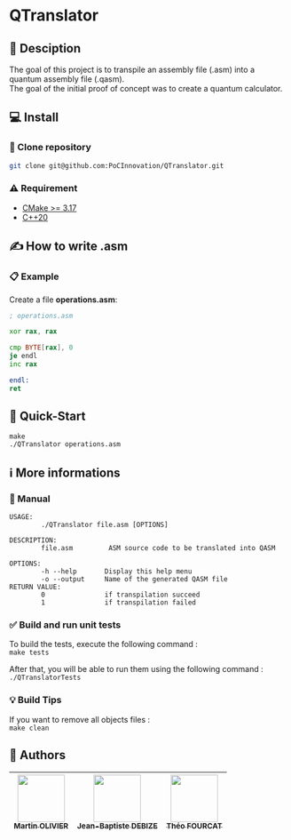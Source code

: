 # QTranslator

## :speech_balloon: Desciption
The goal of this project is to transpile an assembly file (.asm) into a quantum assembly file (.qasm).  
The goal of the initial proof of concept was to create a quantum calculator.

## :computer: Install

### :rocket: Clone repository

```sh
git clone git@github.com:PoCInnovation/QTranslator.git
```

### :warning: Requirement

- [CMake >= 3.17](https://cmake.org/download/)
- [C++20](https://en.cppreference.com/w/cpp/20)

## :writing_hand: How to write .asm
### :clipboard: Example
Create a file **operations.asm**:
```asm
; operations.asm

xor rax, rax

cmp BYTE[rax], 0
je endl
inc rax

endl:
ret
```

## :checkered_flag: Quick-Start

```shell
make
./QTranslator operations.asm
```

## :information_source: More informations
### :ledger: Manual

```
USAGE:
        ./QTranslator file.asm [OPTIONS]

DESCRIPTION:
        file.asm         ASM source code to be translated into QASM

OPTIONS:
        -h --help       Display this help menu
        -o --output     Name of the generated QASM file
RETURN VALUE:
        0               if transpilation succeed
        1               if transpilation failed
```


### :white_check_mark: Build and run unit tests

To build the tests, execute the following command :  
```make tests```

After that, you will be able to run them using the following command :  
```./QTranslatorTests```

### :bulb: Build Tips

If you want to remove all objects files :  
`make clean`  

## :bust_in_silhouette: Authors

| [<img src="https://github.com/martin-olivier.png?size=85" width=85><br><sub>Martin OLIVIER</sub>](https://github.com/martin-olivier) | [<img src="https://github.com/jeanbaptistedebize.png?size=85" width=85><br><sub>Jean-Baptiste DEBIZE</sub>](https://github.com/jeanbaptistedebize) | [<img src="https://github.com/Tfourcat.png?size=85" width=85><br><sub>Théo FOURCAT</sub>](https://github.com/Tfourcat)
| :---: | :---: | :---: |
<h2 align=center>

